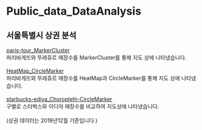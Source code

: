 # Public_data_DataAnalysis
## 서울특별시 상권 분석
[paris-tour_MarkerCluster](https://pmjuu.github.io/Public_data_Analysis/paris-tour_MarkerCluster.html)   
파리바게뜨와 뚜레쥬르 매장수를 MarkerCluster를 통해 지도 상에 나타냈습니다.
<br><br>
[HeatMap_CircleMarker](https://pmjuu.github.io/Public_data_Analysis/HeatMap_CircleMarker.html)   
파리바게뜨와 뚜레쥬르 매장수를 HeatMap과 CircleMarker를 통해 지도 상에 나타냈습니다.
<br><br>
[starbucks-ediya_Choropleth-CircleMarker](https://pmjuu.github.io/Public_data_Analysis/starbucks-ediya_Choropleth-CircleMarker.html)   
구별로 스타벅스와 이디야 매장수를 비교하여 지도상에 나타냈습니다.
<br><br>
(상권 데이터는 2019년12월 기준입니다.)
